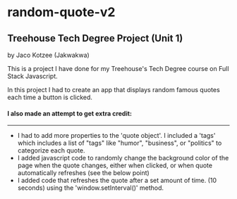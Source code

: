 # random-quote-v2
## Treehouse Tech Degree Project (Unit 1)
by Jaco Kotzee (Jakwakwa)

This is a project I have done for my Treehouse's Tech Degree course on Full Stack Javascript.

In this project I had to create an app that displays random famous quotes each time a button is clicked.

#### I also made an attempt to get extra credit:
---

* I had to add more properties to the 'quote object'. I included a 'tags' which includes a list of "tags" like "humor", "business", or "politics" to categorize each quote.
* I added javascript code to randomly change the background color of the page when the quote changes, either when clicked, or when quote automatically refreshes (see the below point)
* I added code that refreshes the quote after a set amount of time. (10 seconds) using the 'window.setInterval()' method.

